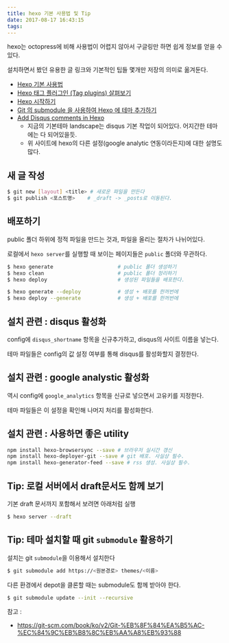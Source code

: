 ```yaml
---
title: hexo 기본 사용법 및 Tip
date: 2017-08-17 16:43:15
tags:
---
```


hexo는 octopress에 비해 사용법이 어렵지 않아서 구글링만 하면 쉽게 정보를 얻을 수 있다.

설치하면서 봤던 유용한 글 링크와 기본적인 팁들 몇개만 저장의 의미로 옮겨둔다.

* [Hexo 기본 사용법](http://futurecreator.github.io/2016/06/21/hexo-basic-usage/)
* [Hexo 태그 플러그인 (Tag plugins) 살펴보기](http://futurecreator.github.io/2016/06/19/hexo-tag-plugins/)
* [Hexo 시작하기](https://hyunseob.github.io/2016/02/23/start-hexo/)
* [Git 의 submodule 을 사용하여 Hexo 에 테마 추가하기](https://saystone.github.io/2017/04/04/How-to-add-a-theme-on-Hexo-using-submodule/)
* [Add Disqus comments in Hexo](http://www.codeblocq.com/2015/12/Add-Disqus-comments-in-Hexo/)
    * 지금의 기본테마 landscape는 disqus 기본 작업이 되어있다. 어지간한 테마에는 다 되어있을듯.
    * 위 사이트에 hexo의 다른 설정(google analytic 연동이라든지)에 대한 설명도 많다.

## 새 글 작성

```bash
$ git new [layout] <title> # 새로운 파일을 만든다
$ git publish <포스트명>    # _draft -> _posts로 이동된다.
```

## 배포하기

public 폴더 하위에 정적 파일을 만드는 것과, 파일을 올리는 절차가 나뉘어있다.

로컬에서 `hexo server`를 실행할 때 보이는 페이지들은 `public` 폴더와 무관하다. 

```bash
$ hexo generate                     # public 폴더 생성하기
$ hexo clean                        # public 폴더 정리하기
$ hexo deploy                       # 생성된 파일들을 배포한다.

$ hexo generate --deploy            # 생성 + 배포를 한꺼번에
$ hexo deploy --generate            # 생성 + 배포를 한꺼번에
```

## 설치 관련 : disqus 활성화

config에 `disqus_shortname` 항목을 신규추가하고, disqus의 사이트 이름을 넣는다.

테마 파일들은 config의 값 설정 여부를 통해 disqus를 활성화할지 결정한다.

## 설치 관련 : google analystic 활성화

역시 config에 `google_analytics` 항목을 신규로 넣으면서 고유키를 지정한다. 

테마 파일들은 이 설정을 확인해 나머지 처리를 활성화한다.

## 설치 관련 : 사용하면 좋은 utility

```bash
npm install hexo-browsersync --save # 브라우저 실시간 갱신
npm install hexo-deployer-git --save # git 배포. 사실상 필수.
npm install hexo-generator-feed --save # rss 생성. 사실상 필수.
```

## Tip: 로컬 서버에서 draft문서도 함께 보기

기본 draft 문서까지 포함해서 보려면 아래처럼 실행

```bash
$ hexo server --draft
```

## Tip: 테마 설치할 때 git `submodule` 활용하기

설치는 git `submodule`을 이용해서 설치한다

```bash
$ git submodule add https://<원본경로> themes/<이름>
```

다른 환경에서 depot을 클론할 때는 submodule도 함께 받아야 한다.

```bash
$ git submodule update --init --recursive
```

참고 : 
* https://git-scm.com/book/ko/v2/Git-%EB%8F%84%EA%B5%AC-%EC%84%9C%EB%B8%8C%EB%AA%A8%EB%93%88
